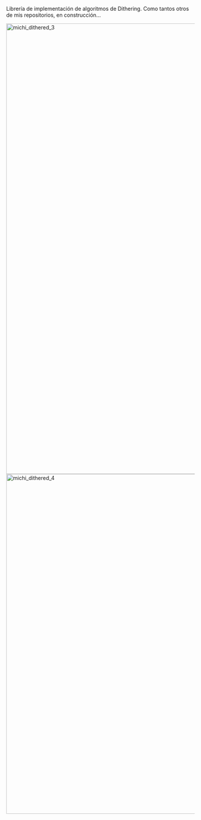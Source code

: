 Librería de implementación de algoritmos de Dithering. Como tantos otros de mis repositorios, en construcción... 


<img width="2362" height="1200" alt="michi_dithered_3" src="https://github.com/user-attachments/assets/085aab7b-c8bd-4ac3-9576-7e45f5c93a26" />
<img width="1427" height="905" alt="michi_dithered_4" src="https://github.com/user-attachments/assets/0f13c864-3081-4e94-8bf5-1d36f236f2fd" />
